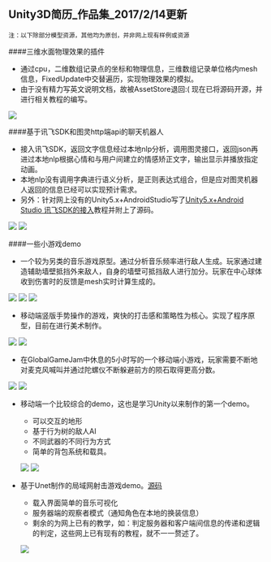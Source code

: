 ## Unity3D简历_作品集_2017/2/14更新
`注：以下除部分模型资源，其他均为原创，并非网上现有样例或资源`

####三维水面物理效果的插件
* 通过cpu，二维数组记录点的坐标和物理信息，三维数组记录单位格内mesh信息，FixedUpdate中交替遍历，实现物理效果的模拟。
* 由于没有精力写英文说明文档，故被AssetStore退回:( 现在已将源码开源，并进行相关教程的编写。

![](/Projects/PhysicalWater/Unity_Plugins_PhysicalWater.png)

####基于讯飞SDK和图灵http端api的聊天机器人
* 接入讯飞SDK，返回文字信息经过本地nlp分析，调用图灵接口，返回json再进过本地nlp根据心情和与用户间建立的情感矫正文字，输出显示并播放指定动画。
* 本地nlp没有调用字典进行语义分析，是正则表达式组合，但是应对图灵机器人返回的信息已经可以实现预计需求。
* 另外：针对网上没有的Unity5.x+AndroidStudio写了[Unity5.x+Android Studio 讯飞SDK的接入](http://liquiddomain.net/forum.php?mod=viewthread&tid=17&extra=page%3D1)教程并附上了源码。

![](/Projects/TalkFriends/Unity_TalkFriend01.png) ![](/Projects/TalkFriends/Unity_TalkFriend02.png)

####一些小游戏demo
* 一个较为另类的音乐游戏原型。通过分析音乐频率进行敌人生成。玩家通过建造辅助墙壁抵挡外来敌人，自身的墙壁可抵挡敌人进行加分。玩家在中心球体收到伤害时的反馈是mesh实时计算生成的。

 ![](/Projects/MusicGame/Unity_Demo_MusicGame01.png)
 ![](/Projects/MusicGame/Unity_Demo_Music02.png)
 ![](/Projects/MusicGame/Unity_Demo_MusicGame03.png) 

* 移动端竖版手势操作的游戏，爽快的打击感和策略性为核心。实现了程序原型，目前在进行美术制作。

 ![](/Projects/Hooker/Unity_Hooker01.png) ![](/Projects/Hooker/Unity_Hooker02.png)

* 在GlobalGameJam中休息的5小时写的一个移动端小游戏，玩家需要不断地对麦克风喊叫并通过陀螺仪不断躲避前方的陨石取得更高分数。

 ![](/Projects/GGJSpaceShouter/Unity_GGJ_SpaceShouter01.png) ![](/Projects/GGJSpaceShouter/Unity_GGJ_SpaceShouter02.png)

* 移动端一个比较综合的demo，这也是学习Unity以来制作的第一个demo。
  * 可以交互的地形
  * 基于行为树的敌人AI
  * 不同武器的不同行为方式
  * 简单的背包系统和载具。
  
   ![](/Projects/FirstRpg/Unity_Demo_Rpg01.png) ![](/Projects/FirstRpg/Unity_Demo_Rpg02.png)

* 基于Unet制作的局域网射击游戏demo。[源码](https://github.com/Super0410/Unity_UnetDemo)
  * 载入界面简单的音乐可视化
  * 服务器端的观察者模式（通知角色在本地的换装信息）
  * 剩余的为网上已有的教学，如：判定服务器和客户端间信息的传递和逻辑的判定，这些网上已有现有的教程，就不一一赘述了。
  
   ![](/Projects/Unet/Unity_Demo_Unet.png)
